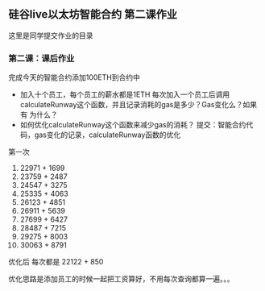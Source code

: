 ## 硅谷live以太坊智能合约 第二课作业
这里是同学提交作业的目录

### 第二课：课后作业
完成今天的智能合约添加100ETH到合约中
- 加入十个员工，每个员工的薪水都是1ETH
每次加入一个员工后调用calculateRunway这个函数，并且记录消耗的gas是多少？Gas变化么？如果有 为什么？
- 如何优化calculateRunway这个函数来减少gas的消耗？
提交：智能合约代码，gas变化的记录，calculateRunway函数的优化

第一次
1. 22971 + 1699	
1. 23759 + 2487
1. 24547 + 3275	
1. 25335 + 4063
1. 26123 + 4851
1. 26911 + 5639
1. 27699 + 6427
1. 28487 + 7215
1. 29275 + 8003
1. 30063 + 8791

优化后 每次都是
22122 + 850

优化思路是添加员工的时候一起把工资算好，不用每次查询都算一遍。。。
